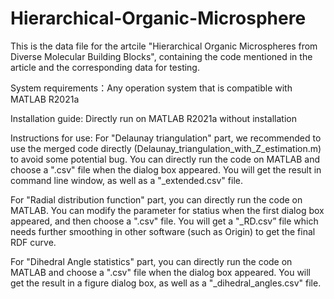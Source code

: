 # Hierarchical-Organic-Microsphere

This is the data file for the artcile "Hierarchical Organic Microspheres from Diverse Molecular Building Blocks", containing the code mentioned in the article and the corresponding data for testing.

System requirements：Any operation system that is compatible with MATLAB R2021a

Installation guide: Directly run on MATLAB R2021a without installation

Instructions for use: 
  For "Delaunay triangulation" part, we recommended to use the merged code directly (Delaunay_triangulation_with_Z_estimation.m) to avoid some potential bug. You can directly run the code on MATLAB and choose a ".csv" file when the dialog box appeared. You will get the result in command line window, as well as a "_extended.csv" file.

  For "Radial distribution function" part, you can directly run the code on MATLAB. You can modify the parameter for statius when the first dialog box appeared, and then choose a ".csv" file. You will get a "_RD.csv” file which needs further smoothing in other software (such as Origin) to get the final RDF curve.

  For "Dihedral Angle statistics" part, you can directly run the code on MATLAB and choose a ".csv" file when the dialog box appeared. You will get the result in a figure dialog box, as well as a "_dihedral_angles.csv" file.
